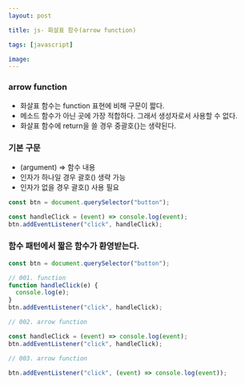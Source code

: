 ```yaml
---
layout: post

title: js- 화살표 함수(arrow function)

tags: [javascript]

image:
---
```


### arrow function

- 화살표 함수는 function 표현에 비해 구문이 짧다.
- 메소드 함수가 아닌 곳에 가장 적합하다. 그래서 생성자로서 사용할 수 없다.
- 화살표 함수에 return을 쓸 경우 중괄호{}는 생략된다.

### 기본 구문

- (argument) => 함수 내용
- 인자가 하나일 경우 괄호() 생략 가능
- 인자가 없을 경우 괄호() 사용 필요

```javascript
const btn = document.querySelector("button");

const handleClick = (event) => console.log(event);
btn.addEventListener("click", handleClick);
```

### 함수 패턴에서 짧은 함수가 환영받는다.

```javascript
const btn = document.querySelector("button");

// 001. function
function handleClick(e) {
  console.log(e);
}
btn.addEventListener("click", handleClick);

// 002. arrow function

const handleClick = (event) => console.log(event);
btn.addEventListener("click", handleClick);

// 003. arrow function

btn.addEventListener("click", (event) => console.log(event));
```
